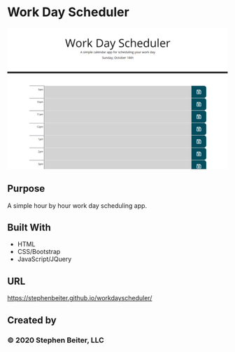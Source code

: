 # Work Day Scheduler

![WDS screenshot](/assets/images/WDS_ss.PNG?raw=true "Workday Scheduler")

## Purpose
A simple hour by hour work day scheduling app.

## Built With
* HTML
* CSS/Bootstrap
* JavaScript/JQuery

## URL

https://stephenbeiter.github.io/workdayscheduler/

## Created by

### ©️ 2020 Stephen Beiter, LLC
